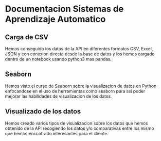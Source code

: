 # Documentacion Sistemas de Aprendizaje Automatico

## Carga de CSV
Hemos conseguido los datos de la API en diferentes formatos CSV, Excel, JSON y con conexion directa desde la base de datos y los hemos cargado dentro de un notebook usando python3 mas pandas.

## Seaborn
Hemos visto el curso de Seaborn sobre la visualizacion de datos en Python enfocandose en el uso de herramientas como seaborn para asi poder mejorar las habilidades de visualizacion de los datos.

## Visualizado de los datos
Hemos creado varios tipos de visualizacion sobre los datos que hemos obtenido de la API recogiendo los datos y/o comparativas entre los mismo que hemos encontrado interesantes para el cliente.